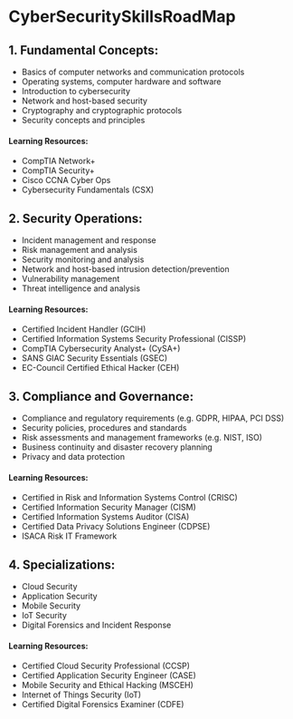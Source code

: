 # CyberSecuritySkillsRoadMap
## 1. Fundamental Concepts:
- Basics of computer networks and communication protocols
- Operating systems, computer hardware and software
- Introduction to cybersecurity
- Network and host-based security
- Cryptography and cryptographic protocols
- Security concepts and principles
#### Learning Resources:
- CompTIA Network+
- CompTIA Security+
- Cisco CCNA Cyber Ops
- Cybersecurity Fundamentals (CSX)

## 2. Security Operations:
- Incident management and response
- Risk management and analysis
- Security monitoring and analysis
- Network and host-based intrusion detection/prevention
- Vulnerability management
- Threat intelligence and analysis

#### Learning Resources:
- Certified Incident Handler (GCIH)
- Certified Information Systems Security Professional (CISSP)
- CompTIA Cybersecurity Analyst+ (CySA+)
- SANS GIAC Security Essentials (GSEC)
- EC-Council Certified Ethical Hacker (CEH)

## 3. Compliance and Governance:
- Compliance and regulatory requirements (e.g. GDPR, HIPAA, PCI DSS)
- Security policies, procedures and standards
- Risk assessments and management frameworks (e.g. NIST, ISO)
- Business continuity and disaster recovery planning
- Privacy and data protection

#### Learning Resources:
- Certified in Risk and Information Systems Control (CRISC)
- Certified Information Security Manager (CISM)
- Certified Information Systems Auditor (CISA)
- Certified Data Privacy Solutions Engineer (CDPSE)
- ISACA Risk IT Framework

## 4. Specializations:
- Cloud Security
- Application Security
- Mobile Security
- IoT Security
- Digital Forensics and Incident Response

#### Learning Resources:
- Certified Cloud Security Professional (CCSP)
- Certified Application Security Engineer (CASE)
- Mobile Security and Ethical Hacking (MSCEH)
- Internet of Things Security (IoT)
- Certified Digital Forensics Examiner (CDFE)
